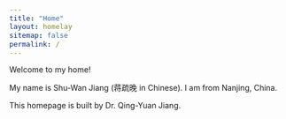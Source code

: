 ```yaml
---
title: "Home"
layout: homelay
sitemap: false
permalink: /
---
```


<style>
code {padding: 6px 8px; font-size: 90%;}
</style>

Welcome to my home! 

My name is Shu-Wan Jiang (蒋疏晚 in Chinese). I am from Nanjing, China.

This homepage is built by Dr. Qing-Yuan Jiang. 
